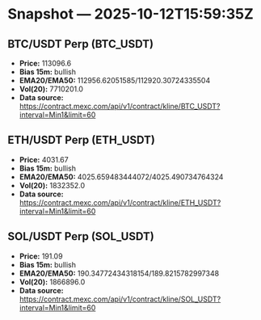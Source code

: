 # Snapshot — 2025-10-12T15:59:35Z

## BTC/USDT Perp (BTC_USDT)
- **Price:** 113096.6
- **Bias 15m:** bullish
- **EMA20/EMA50:** 112956.62051585/112920.30724335504
- **Vol(20):** 7710201.0
- **Data source:** https://contract.mexc.com/api/v1/contract/kline/BTC_USDT?interval=Min1&limit=60

## ETH/USDT Perp (ETH_USDT)
- **Price:** 4031.67
- **Bias 15m:** bullish
- **EMA20/EMA50:** 4025.659483444072/4025.490734764324
- **Vol(20):** 1832352.0
- **Data source:** https://contract.mexc.com/api/v1/contract/kline/ETH_USDT?interval=Min1&limit=60

## SOL/USDT Perp (SOL_USDT)
- **Price:** 191.09
- **Bias 15m:** bullish
- **EMA20/EMA50:** 190.34772434318154/189.8215782997348
- **Vol(20):** 1866896.0
- **Data source:** https://contract.mexc.com/api/v1/contract/kline/SOL_USDT?interval=Min1&limit=60
